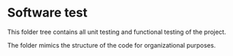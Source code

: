 # Software test

This folder tree contains all unit testing and functional testing of the project.

The folder mimics the structure of the code for organizational purposes.

